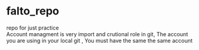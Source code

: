 # falto_repo
repo for just practice
</br>
Account managment is very import and crutional role in git, The account you are using in your local git , You must have the same the same account
